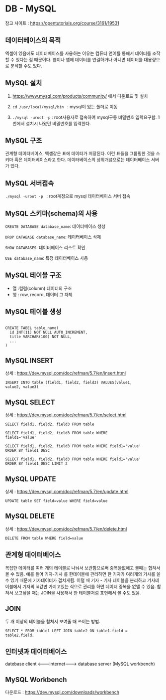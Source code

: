 DB - MySQL
=================
참고 사이트 : https://opentutorials.org/course/3161/19531


데이터베이스의 목적
-----------------
엑셀이 있음에도 데이터베이스를 사용하는 이유는 컴퓨터 언어를 통해서 데이터를 조작할 수 있다는 점 때문이다. 
웹이나 앱에 데이터를 연결하거나 아니면 데이터를 대용량으로 분석할 수도 있다.


MySQL 설치
----------------
1. https://www.mysql.com/products/community/ 에서 다운로드 및 설치

2. <code>cd /usr/local/mysql/bin </code> : mysql이 있는 폴더로 이동

3. <code>./mysql -uroot -p</code> : root사용자로 접속하여 mysql구동 비밀번호 입력요구함. 1번에서 설치시 나왔던 비밀번호를 입력한다.


MySQL 구조
-----------------
관계형 데이터베이스, 엑셀같은 표에 데이터가 저장된다. 이런 표들을 그룹핑한 것을 스키마 혹은 데이터베이스라고 한다. 
데이터베이스의 상위개념으로는 데이터베이스 서버가 있다. 


MySQL 서버접속
-------------------

<code>./mysql -uroot -p </code> : root계정으로 mysql 데이터베이스 서버 접속


MySQL 스키마(schema)의 사용
-------------------------

<code>CREATE DATABASE database_name</code>: 데이터베이스 생성

<code>DROP DATABASE database_name</code>: 데이터베이스 삭제

<code>SHOW DATABASES</code>: 데이터베이스 리스트 확인 

<code>USE database_name</code>: 특정 데이터베이스 사용



MySQL 테이블 구조
-------------------
- 열 :컬럼(column) 데이터의 구조
- 행 : row, record, 데이터 그 자체


MySQL 테이블 생성
--------------------
<pre><code>
CREATE TABEL table_name(
  id INT(11) NOT NULL AUTO_INCREMENT,
  title VARCHAR(100) NOT NULL, 
  ... 
)
</code></pre>


MySQL INSERT
-------------------
상세 : https://dev.mysql.com/doc/refman/5.7/en/insert.html

<code>INSERT INTO table (field1, field2, field3) VALUES(value1, value2, value3) </code>

MySQL SELECT
-------------------
상세 : https://dev.mysql.com/doc/refman/5.7/en/select.html

<code>SELECT field1, field2, field3 FROM table </code>

<code>SELECT field1, field2, field3 FROM table WHERE field1='value'</code>

<code>SELECT field1, field2, field3 FROM table WHERE field1='value' ORDER BY field1 DESC</code>

<code>SELECT field1, field2, field3 FROM table WHERE field1='value' ORDER BY field1 DESC LIMIT 2</code>


MySQL UPDATE
-------------------
상세 : https://dev.mysql.com/doc/refman/5.7/en/update.html

<code>UPDATE table SET field=value WHERE field=value</code>


MySQL DELETE
-------------------
상세 : https://dev.mysql.com/doc/refman/5.7/en/delete.html

<code>DELETE FROM table WHERE field=value</code>


관계형 데이터베이스
------------------
복잡한 데이터를 여러 개의 테이블로 나눠서 보관함으로써 중복을없애고 볼때는 합쳐서 볼 수 있음. 
예를 들어 기자-기사 를 한테이블에 관리하면 한 기자가 여러개의 기사를 쓸수 있기 때문에 기자데이터가 겹치게됨.
이럴 때 기자 - 기사 테이블을 분리하고 기사테이블에서 기자의 id값만 가지고있는 식으로 관리를 하면 데이터 중복을 없앨 수 있음.
합쳐서 보고싶을 때는 JOIN을 사용해서 한 테이블처럼 표현해서 볼 수도 있음.


JOIN
---------------
두 개 이상의 테이블을 합쳐서 보여줄 때 쓰이는 방법.

<code>SELECT * FROM table1 LEFT JOIN table2 ON table1.field = table2.field;</code>


인터넷과 데이터베이스
---------------

datebase client  <---internet--->  database server
(MySQL workbench)


MySQL Workbench
---------------
다운로드 : https://dev.mysql.com/downloads/workbench

